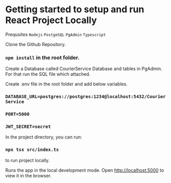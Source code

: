 # Getting started to setup and run React Project Locally

Prequsites
`Nodejs`
`PostgeSQL`
`PgAdmin`
`Typescript`

Clone the Github Repository.

### `npm install` in the root folder.

Create a Database called CourierService Database and tables in PgAdmin.
For that run the SQL file which attached.

Create .env file in the root folder and add below variables.
### `DATABASE_URL=postgres://postgres:1234@localhost:5432/CourierService`
### `PORT=5000`
### `JWT_SECRET=secret`

In the project directory, you can run:
### `npx tsx src/index.ts` 
to run project locally.

Runs the app in the local development mode.
Open [http://localhost:5000](http://localhost:5000) to view it in the browser.
